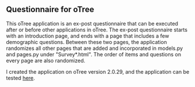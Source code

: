 ## Questionnaire for oTree

This oTree application is an ex-post questionnaire that can be executed after or before other applications in oTree.
The ex-post questionnaire starts with an introduction page, and ends with a page that includes a few demographic questions.
Between these two pages, the application randomizes all other pages that are added and incorporated in models.py and pages.py under "Survey*.html".
The order of items and questions on every page are also randomized.

I created the application on oTree version 2.0.29, and the application can be tested [here](https://otree-questionnaire.herokuapp.com "here").